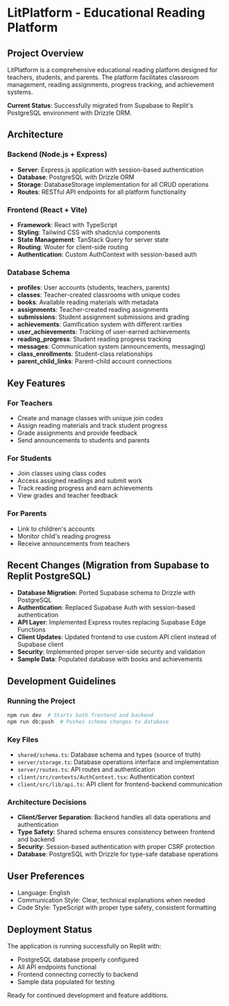 # LitPlatform - Educational Reading Platform

## Project Overview
LitPlatform is a comprehensive educational reading platform designed for teachers, students, and parents. The platform facilitates classroom management, reading assignments, progress tracking, and achievement systems.

**Current Status**: Successfully migrated from Supabase to Replit's PostgreSQL environment with Drizzle ORM.

## Architecture

### Backend (Node.js + Express)
- **Server**: Express.js application with session-based authentication
- **Database**: PostgreSQL with Drizzle ORM
- **Storage**: DatabaseStorage implementation for all CRUD operations
- **Routes**: RESTful API endpoints for all platform functionality

### Frontend (React + Vite)
- **Framework**: React with TypeScript
- **Styling**: Tailwind CSS with shadcn/ui components
- **State Management**: TanStack Query for server state
- **Routing**: Wouter for client-side routing
- **Authentication**: Custom AuthContext with session-based auth

### Database Schema
- **profiles**: User accounts (students, teachers, parents)
- **classes**: Teacher-created classrooms with unique codes
- **books**: Available reading materials with metadata
- **assignments**: Teacher-created reading assignments
- **submissions**: Student assignment submissions and grading
- **achievements**: Gamification system with different rarities
- **user_achievements**: Tracking of user-earned achievements
- **reading_progress**: Student reading progress tracking
- **messages**: Communication system (announcements, messaging)
- **class_enrollments**: Student-class relationships
- **parent_child_links**: Parent-child account connections

## Key Features

### For Teachers
- Create and manage classes with unique join codes
- Assign reading materials and track student progress
- Grade assignments and provide feedback
- Send announcements to students and parents

### For Students
- Join classes using class codes
- Access assigned readings and submit work
- Track reading progress and earn achievements
- View grades and teacher feedback

### For Parents
- Link to children's accounts
- Monitor child's reading progress
- Receive announcements from teachers

## Recent Changes (Migration from Supabase to Replit PostgreSQL)
- **Database Migration**: Ported Supabase schema to Drizzle with PostgreSQL
- **Authentication**: Replaced Supabase Auth with session-based authentication
- **API Layer**: Implemented Express routes replacing Supabase Edge Functions
- **Client Updates**: Updated frontend to use custom API client instead of Supabase client
- **Security**: Implemented proper server-side security and validation
- **Sample Data**: Populated database with books and achievements

## Development Guidelines

### Running the Project
```bash
npm run dev  # Starts both frontend and backend
npm run db:push  # Pushes schema changes to database
```

### Key Files
- `shared/schema.ts`: Database schema and types (source of truth)
- `server/storage.ts`: Database operations interface and implementation
- `server/routes.ts`: API routes and authentication
- `client/src/contexts/AuthContext.tsx`: Authentication context
- `client/src/lib/api.ts`: API client for frontend-backend communication

### Architecture Decisions
- **Client/Server Separation**: Backend handles all data operations and authentication
- **Type Safety**: Shared schema ensures consistency between frontend and backend
- **Security**: Session-based authentication with proper CSRF protection
- **Database**: PostgreSQL with Drizzle for type-safe database operations

## User Preferences
- Language: English
- Communication Style: Clear, technical explanations when needed
- Code Style: TypeScript with proper type safety, consistent formatting

## Deployment Status
The application is running successfully on Replit with:
- PostgreSQL database properly configured
- All API endpoints functional
- Frontend connecting correctly to backend
- Sample data populated for testing

Ready for continued development and feature additions.